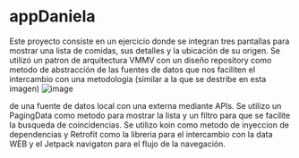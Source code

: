 # appDaniela

Este proyecto consiste en un ejercicio donde se integran tres pantallas para mostrar una lista de comidas, sus detalles y la ubicación de su origen. 
Se utilizó un patron de arquitectura VMMV con un diseño repository como metodo de abstracción de las fuentes de datos que nos faciliten el intercambio con una metodologia (similar a la que se destribe en esta imagen) ![image](https://user-images.githubusercontent.com/59578465/219741300-e418da5c-8828-422e-bc3e-5e16ea47d21a.png)
 
de una fuente de datos local con una externa mediante APIs. Se utilizo un PagingData como metodo para mostrar la lista y un filtro para que se facilite la 
busqueda de coincidencias. Se utilizo koin como metodo de inyeccion de dependencias y Retrofit como la libreria para el intercambio con la data WEB y el Jetpack navigaton para el flujo de la navegación. 
